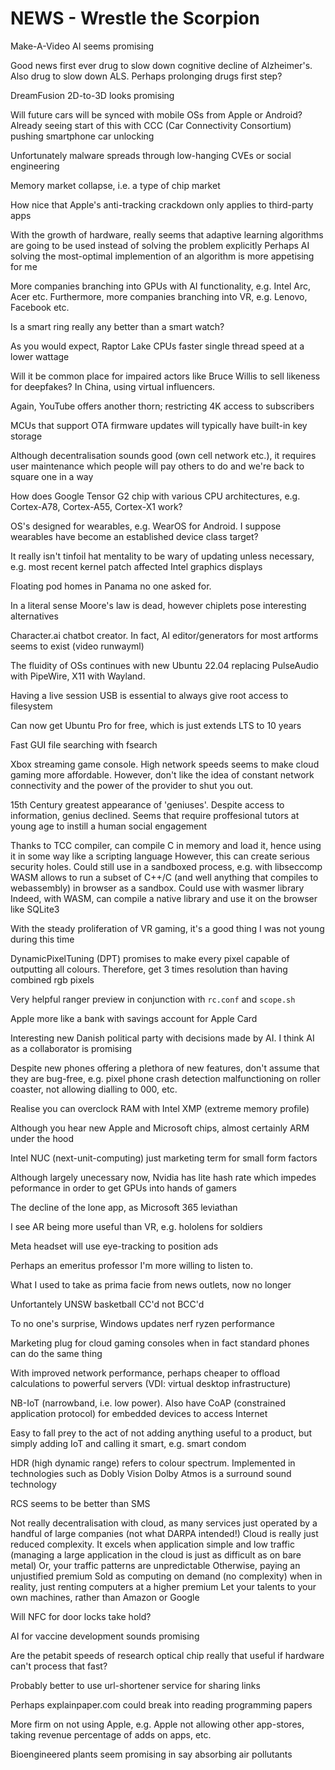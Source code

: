 # NEWS - Wrestle the Scorpion

Make-A-Video AI seems promising

Good news first ever drug to slow down cognitive decline of Alzheimer's.
Also drug to slow down ALS.
Perhaps prolonging drugs first step?

DreamFusion 2D-to-3D looks promising

Will future cars will be synced with mobile OSs from Apple or Android?
Already seeing start of this with CCC (Car Connectivity Consortium) pushing smartphone car unlocking

Unfortunately malware spreads through low-hanging CVEs or social engineering

Memory market collapse, i.e. a type of chip market

How nice that Apple's anti-tracking crackdown only applies to third-party apps

With the growth of hardware, really seems that adaptive learning algorithms are going to be used instead of solving the problem explicitly
Perhaps AI solving the most-optimal implemention of an algorithm is more appetising for me

More companies branching into GPUs with AI functionality, e.g. Intel Arc, Acer etc.
Furthermore, more companies branching into VR, e.g. Lenovo, Facebook etc. 

Is a smart ring really any better than a smart watch?

As you would expect, Raptor Lake CPUs faster single thread speed at a lower wattage

Will it be common place for impaired actors like Bruce Willis to sell likeness for deepfakes?
In China, using virtual influencers.

Again, YouTube offers another thorn; restricting 4K access to subscribers

MCUs that support OTA firmware updates will typically have built-in key storage

Although decentralisation sounds good (own cell network etc.), it requires user maintenance which people will pay others to do and we're back to square one in a way

How does Google Tensor G2 chip with various CPU architectures, e.g. Cortex-A78, Cortex-A55, Cortex-X1 work?

OS's designed for wearables, e.g. WearOS for Android. I suppose wearables have become an established device class target?

It really isn't tinfoil hat mentality to be wary of updating unless necessary, e.g. most recent kernel patch affected Intel graphics displays

Floating pod homes in Panama no one asked for. 

In a literal sense Moore's law is dead, however chiplets pose interesting alternatives

Character.ai chatbot creator.
In fact, AI editor/generators for most artforms seems to exist (video runwayml)

The fluidity of OSs continues with new Ubuntu 22.04 replacing PulseAudio with PipeWire, X11 with Wayland.

Having a live session USB is essential to always give root access to filesystem

Can now get Ubuntu Pro for free, which is just extends LTS to 10 years

Fast GUI file searching with fsearch 

Xbox streaming game console. High network speeds seems to make cloud gaming more affordable. 
However, don't like the idea of constant network connectivity and the power of the provider to shut you out.

15th Century greatest appearance of 'geniuses'. Despite access to information, genius declined.
Seems that require proffesional tutors at young age to instill a human social engagement

Thanks to TCC compiler, can compile C in memory and load it, hence using it in some way like a scripting language
However, this can create serious security holes. Could still use in a sandboxed process, e.g. with libseccomp
WASM allows to run a subset of C++/C (and well anything that compiles to webassembly) in browser as a sandbox. Could use with wasmer library
Indeed, with WASM, can compile a native library and use it on the browser like SQLite3

With the steady proliferation of VR gaming, it's a good thing I was not young during this time

DynamicPixelTuning (DPT) promises to make every pixel capable of outputting all colours.
Therefore, get 3 times resolution than having combined rgb pixels

Very helpful ranger preview in conjunction with `rc.conf` and `scope.sh`  

Apple more like a bank with savings account for Apple Card

Interesting new Danish political party with decisions made by AI.
I think AI as a collaborator is promising

Despite new phones offering a plethora of new features, don't assume that they are bug-free, e.g. pixel phone crash detection malfunctioning on roller coaster, not allowing dialling to 000, etc.

Realise you can overclock RAM with Intel XMP (extreme memory profile)

Although you hear new Apple and Microsoft chips, almost certainly ARM under the hood

Intel NUC (next-unit-computing) just marketing term for small form factors

Although largely unecessary now, Nvidia has lite hash rate which impedes peformance in order to get GPUs into hands of gamers

The decline of the lone app, as Microsoft 365 leviathan

I see AR being more useful than VR, e.g. hololens for soldiers

Meta headset will use eye-tracking to position ads

Perhaps an emeritus professor I'm more willing to listen to.

What I used to take as prima facie from news outlets, now no longer

Unfortantely UNSW basketball CC'd not BCC'd 

To no one's surprise, Windows updates nerf ryzen performance

Marketing plug for cloud gaming consoles when in fact standard phones can do the same thing  

With improved network performance, perhaps cheaper to offload calculations to powerful servers (VDI: virtual desktop infrastructure)

NB-IoT (narrowband, i.e. low power). Also have CoAP (constrained application protocol) for embedded devices to access Internet 

Easy to fall prey to the act of not adding anything useful to a product, but simply adding IoT and calling it smart, e.g. smart condom

HDR (high dynamic range) refers to colour spectrum. Implemented in technologies such as Dobly Vision 
Dolby Atmos is a surround sound technology

RCS seems to be better than SMS

Not really decentralisation with cloud, as many services just operated by a handful of large companies (not what DARPA intended!)
Cloud is really just reduced complexity.
It excels when application simple and low traffic (managing a large application in the cloud is just as difficult as on bare metal)
Or, your traffic patterns are unpredictable
Otherwise, paying an unjustified premium
Sold as computing on demand (no complexity) when in reality, just renting computers at a higher premium 
Let your talents to your own machines, rather than Amazon or Google

Will NFC for door locks take hold?

AI for vaccine development sounds promising

Are the petabit speeds of research optical chip really that useful if hardware can't process that fast?

Probably better to use url-shortener service for sharing links

Perhaps explainpaper.com could break into reading programming papers

More firm on not using Apple, e.g. Apple not allowing other app-stores, taking revenue percentage of adds on apps, etc. 

Bioengineered plants seem promising in say absorbing air pollutants
